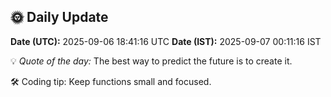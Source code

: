 ## 🌞 Daily Update

**Date (UTC):** 2025-09-06 18:41:16 UTC
**Date (IST):** 2025-09-07 00:11:16 IST

💡 *Quote of the day:* The best way to predict the future is to create it.

🛠️ Coding tip: Keep functions small and focused.
